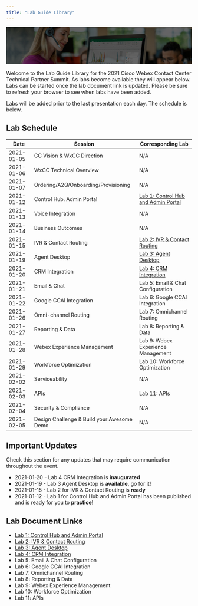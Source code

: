 ```yaml
---
title: "Lab Guide Library"
---
```


![Banner](images/wxccbanner.jpg)

Welcome to the Lab Guide Library for the 2021 Cisco Webex Contact Center Technical Partner Summit. As labs become available they will appear below. Labs can be started once the lab document link is updated. Please be sure to refresh your browser to see when labs have been added.

Labs will be added prior to the last presentation each day. The schedule is below.

## Lab Schedule

| Date | Session | Corresponding Lab |
| ---- | ------- | ----------------- |
| 2021-01-05 | CC Vision & WxCC Direction |  N/A |
| 2021-01-06 | WxCC Technical Overview | N/A |
| 2021-01-07 | Ordering/A2Q/Onboarding/Provisioning | N/A |
| 2021-01-12 | Control Hub. Admin Portal | [Lab 1: Control Hub and Admin Portal](labs/ControlHubAndAdminPortalLab) |
| 2021-01-13 | Voice Integration | N/A |
| 2021-01-14 | Business Outcomes | N/A |
| 2021-01-15 | IVR & Contact Routing | [Lab 2: IVR & Contact Routing](labs/IVR_Contact_Routing) |
| 2021-01-19 | Agent Desktop | [Lab 3: Agent Desktop](labs/CustomDesktopLayout) |
| 2021-01-20 | CRM Integration | [Lab 4: CRM Integration](labs/SalesforceCRMLayout) |
| 2021-01-21 | Email & Chat | Lab 5: Email & Chat Configuration |
| 2021-01-22 | Google CCAI Integration | Lab 6: Google CCAI Integration |
| 2021-01-26 | Omni-channel Routing | Lab 7: Omnichannel Routing |
| 2021-01-27 | Reporting & Data | Lab 8: Reporting & Data |
| 2021-01-28 | Webex Experience Management | Lab 9: Webex Experience Management |
| 2021-01-29 | Workforce Optimization | Lab 10: Workforce Optimization |
| 2021-02-02 | Serviceability | N/A |
| 2021-02-03 | APIs | Lab 11: APIs |
| 2021-02-04 | Security & Compliance | N/A |
| 2021-02-05 | Design Challenge & Build your Awesome Demo | N/A |

## Important Updates

Check this section for any updates that may require communication throughout the event.

* 2021-01-20 - Lab 4 CRM Integration is **inaugurated**
* 2021-01-19 - Lab 3 Agent Desktop is **available**, go for it!
* 2021-01-15 - Lab 2 for IVR & Contact Routing is **ready**
* 2021-01-12 - Lab 1 for Control Hub and Admin Portal has been published and is ready for you to **practice**!

## Lab Document Links

* [Lab 1: Control Hub and Admin Portal](labs/ControlHubAndAdminPortalLab)
* [Lab 2: IVR & Contact Routing](labs/IVR_Contact_Routing)
* [Lab 3: Agent Desktop](labs/CustomDesktopLayout)
* [Lab 4: CRM Integration](labs/SalesforceCRMLayout)
* Lab 5: Email & Chat Configuration
* Lab 6: Google CCAI Integration
* Lab 7: Omnichannel Routing
* Lab 8: Reporting & Data
* Lab 9: Webex Experience Management
* Lab 10: Workforce Optimization
* Lab 11: APIs
